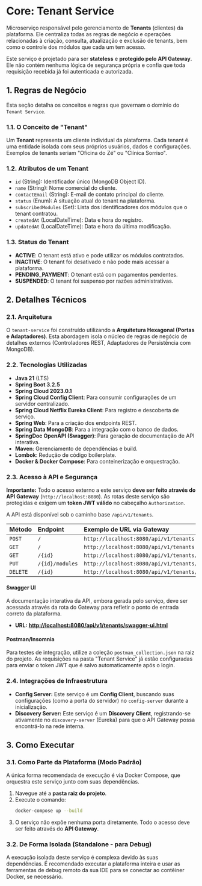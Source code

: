 # Core: Tenant Service

Microserviço responsável pelo gerenciamento de **Tenants** (clientes) da plataforma. Ele centraliza todas as regras de negócio e operações relacionadas à criação, consulta, atualização e exclusão de tenants, bem como o controle dos módulos que cada um tem acesso.

Este serviço é projetado para ser **stateless** e **protegido pelo API Gateway**. Ele não contém nenhuma lógica de segurança própria e confia que toda requisição recebida já foi autenticada e autorizada.

## 1. Regras de Negócio

Esta seção detalha os conceitos e regras que governam o domínio do `Tenant Service`.

### 1.1. O Conceito de "Tenant"

Um **Tenant** representa um cliente individual da plataforma. Cada tenant é uma entidade isolada com seus próprios usuários, dados e configurações. Exemplos de tenants seriam "Oficina do Zé" ou "Clínica Sorriso".

### 1.2. Atributos de um Tenant

-   `id` (String): Identificador único (MongoDB Object ID).
-   `name` (String): Nome comercial do cliente.
-   `contactEmail` (String): E-mail de contato principal do cliente.
-   `status` (Enum): A situação atual do tenant na plataforma.
-   `subscribedModules` (Set<String>): Lista dos identificadores dos módulos que o tenant contratou.
-   `createdAt` (LocalDateTime): Data e hora do registro.
-   `updatedAt` (LocalDateTime): Data e hora da última modificação.

### 1.3. Status do Tenant

-   **ACTIVE**: O tenant está ativo e pode utilizar os módulos contratados.
-   **INACTIVE**: O tenant foi desativado e não pode mais acessar a plataforma.
-   **PENDING_PAYMENT**: O tenant está com pagamentos pendentes.
-   **SUSPENDED**: O tenant foi suspenso por razões administrativas.

## 2. Detalhes Técnicos

### 2.1. Arquitetura

O `tenant-service` foi construído utilizando a **Arquitetura Hexagonal (Portas e Adaptadores)**. Esta abordagem isola o núcleo de regras de negócio de detalhes externos (Controladores REST, Adaptadores de Persistência com MongoDB).

### 2.2. Tecnologias Utilizadas

-   **Java 21** (LTS)
-   **Spring Boot 3.2.5**
-   **Spring Cloud 2023.0.1**
-   **Spring Cloud Config Client**: Para consumir configurações de um servidor centralizado.
-   **Spring Cloud Netflix Eureka Client**: Para registro e descoberta de serviço.
-   **Spring Web**: Para a criação dos endpoints REST.
-   **Spring Data MongoDB**: Para a integração com o banco de dados.
-   **SpringDoc OpenAPI (Swagger)**: Para geração de documentação de API interativa.
-   **Maven**: Gerenciamento de dependências e build.
-   **Lombok**: Redução de código boilerplate.
-   **Docker & Docker Compose**: Para conteinerização e orquestração.

### 2.3. Acesso à API e Segurança

**Importante:** Todo o acesso externo a este serviço **deve ser feito através do API Gateway** (`http://localhost:8080`). As rotas deste serviço são protegidas e exigem um **token JWT válido** no cabeçalho `Authorization`.

A API está disponível sob o caminho base `/api/v1/tenants`.

| Método   | Endpoint        | Exemplo de URL via Gateway                          |
| :------- | :-------------- | :-------------------------------------------------- |
| `POST`   | `/`             | `http://localhost:8080/api/v1/tenants`              |
| `GET`    | `/`             | `http://localhost:8080/api/v1/tenants`              |
| `GET`    | `/{id}`         | `http://localhost:8080/api/v1/tenants/{id}`         |
| `PUT`    | `/{id}/modules` | `http://localhost:8080/api/v1/tenants/{id}/modules` |
| `DELETE` | `/{id}`         | `http://localhost:8080/api/v1/tenants/{id}`         |

#### Swagger UI

A documentação interativa da API, embora gerada pelo serviço, deve ser acessada através da rota do Gateway para refletir o ponto de entrada correto da plataforma.

-   **URL:** [**http://localhost:8080/api/v1/tenants/swagger-ui.html**](http://localhost:8080/api/v1/tenants/swagger-ui.html)

#### Postman/Insomnia

Para testes de integração, utilize a coleção `postman_collection.json` na raiz do projeto. As requisições na pasta "Tenant Service" já estão configuradas para enviar o token JWT que é salvo automaticamente após o login.

### 2.4. Integrações de Infraestrutura

* **Config Server:** Este serviço é um **Config Client**, buscando suas configurações (como a porta do servidor) no `config-server` durante a inicialização.
* **Discovery Server:** Este serviço é um **Discovery Client**, registrando-se ativamente no `discovery-server` (Eureka) para que o API Gateway possa encontrá-lo na rede interna.

## 3. Como Executar

### 3.1. Como Parte da Plataforma (Modo Padrão)

A única forma recomendada de execução é via Docker Compose, que orquestra este serviço junto com suas dependências.

1.  Navegue até a **pasta raiz do projeto**.
2.  Execute o comando:
    ```bash
    docker-compose up --build
    ```
3.  O serviço não expõe nenhuma porta diretamente. Todo o acesso deve ser feito através do **API Gateway**.

### 3.2. De Forma Isolada (Standalone - para Debug)

A execução isolada deste serviço é complexa devido às suas dependências. É recomendado executar a plataforma inteira e usar as ferramentas de debug remoto da sua IDE para se conectar ao contêiner Docker, se necessário.
